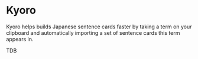 # Kyoro

Kyoro helps builds Japanese sentence cards faster by taking a term on your clipboard and automatically importing a set of sentence cards this term appears in.

TDB